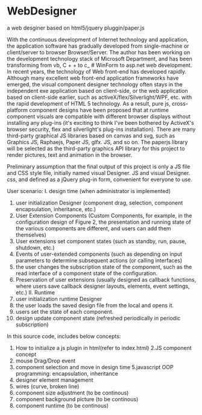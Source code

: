 # WebDesigner
a web desginer based on html5/jquery pluggin/paper.js

With the continuous development of Internet technology and application, the application software has gradually developed from single-machine or client/server to browser Browser/Server. The author has been working on the development technology stack of Microsoft Department, and has been transforming from vb, C + + to c_ # WinForm to asp.net web development. In recent years, the technology of Web front-end has developed rapidly. Although many excellent web front-end application frameworks have emerged, the visual component designer technology often stays in the independent exe application based on client-side, or the web application based on client-side earlier, such as activeX/flex/Silverlight/WPF, etc. with the rapid development of HTML 5 technology. As a result, pure js, cross-platform component designs have been proposed that at runtime component visuals are compatible with different browser displays without installing any plug-ins (it's exciting to think I've been bothered by ActiveX's browser security, flex and silverlight's plug-ins installation). There are many third-party graphical JS libraries based on canvas and svg, such as Graphics JS, Raphaejs, Paper JS, glfx. JS, and so on. The paperjs library will be selected as the third-party graphics API library for this project to render pictures, text and animation in the browser.

Preliminary assumption that the final output of this project is only a JS file and CSS style file, initially named visual Designer. JS and visual Designer. css, and defined as a jQuery plug-in form, convenient for everyone to use.

User scenario:
I. design time (when administrator is implemented)
1. user initialization Designer (component drag, selection, component encapsulation, inheritance, etc.)
2. User Extension Components (Custom Components, for example, in the configuration design of Figure 2, the presentation and running state of the various components are different, and users can add them themselves)
3. User extensions set component states (such as standby, run, pause, shutdown, etc.)
4. Events of user-extended components (such as depending on input parameters to determine subsequent actions (or calling interfaces)
5. the user changes the subscription state of the component, such as the read interface of a component state of the configuration.
5. Preservation of user extensions (usually designed as callback functions, where users save callback designer layouts, elements, event settings, etc.)
II. Runtime
1. user initialization runtime Designer
2. the user loads the saved design file from the local and opens it.
3. users set the state of each component.
4. design update component state (refreshed periodically in periodic subscription)

In this source code, includes below concepts:
1. How to initialize a js plugin in html(refer to index.html)
2.JS component concept
3. mouse Drag/Drop event
4. component selection and move in design time
5.javascript OOP programming: encapsulation, inheritance
6. designer element management
7. wires (curve, broken line)
8. component size adjustment (to be continous)
9. component background picture (to be continous)
10. component runtime (to be continous)
